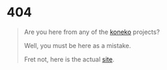 # 404
> Are you here from any of the [koneko](https://github.com/koneko) projects?
> 
> Well, you must be here as a mistake.
>
> Fret not, here is the actual [site](https://hub.koneko.link/).
